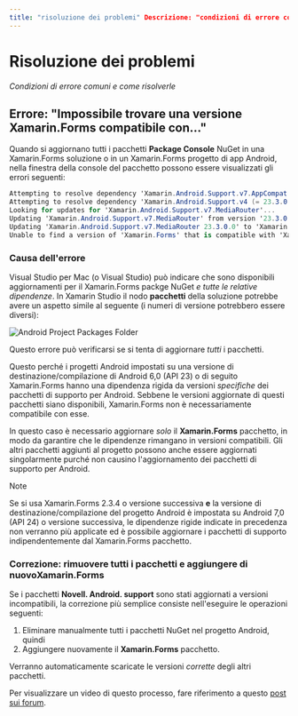 ```yaml
---
title: "risoluzione dei problemi" Descrizione: "condizioni di errore comuni e come risolverle" ms. Topic: risoluzione dei problemi di MS. prod: Novell MS. AssetID: 63291951-7375-4CBF-BCC3-2E4AD157A2C8 ms. Technology: Novell-Forms Author: davidbritch ms. Author: dabritch ms. Date: 04/25/2017 no-loc: [ Xamarin.Forms , Xamarin.Essentials ]
---
```


# <a name="troubleshooting"></a>Risoluzione dei problemi

_Condizioni di errore comuni e come risolverle_

## <a name="error-unable-to-find-a-version-of-xamarinforms-compatible-with"></a>Errore: "Impossibile trovare una versione Xamarin.Forms compatibile con..."

Quando si aggiornano tutti i pacchetti **Package Console** NuGet in una Xamarin.Forms soluzione o in un Xamarin.Forms progetto di app Android, nella finestra della console del pacchetto possono essere visualizzati gli errori seguenti:

```csharp
Attempting to resolve dependency 'Xamarin.Android.Support.v7.AppCompat (= 23.3.0.0)'.
Attempting to resolve dependency 'Xamarin.Android.Support.v4 (= 23.3.0.0)'.
Looking for updates for 'Xamarin.Android.Support.v7.MediaRouter'...
Updating 'Xamarin.Android.Support.v7.MediaRouter' from version '23.3.0.0' to '23.3.1.0' in project 'Todo.Droid'.
Updating 'Xamarin.Android.Support.v7.MediaRouter 23.3.0.0' to 'Xamarin.Android.Support.v7.MediaRouter 23.3.1.0' failed.
Unable to find a version of 'Xamarin.Forms' that is compatible with 'Xamarin.Android.Support.v7.MediaRouter 23.3.0.0'.
```

### <a name="what-causes-this-error"></a>Causa dell'errore

Visual Studio per Mac (o Visual Studio) può indicare che sono disponibili aggiornamenti per il Xamarin.Forms packge NuGet *e tutte le relative dipendenze*. In Xamarin Studio il nodo **pacchetti** della soluzione potrebbe avere un aspetto simile al seguente (i numeri di versione potrebbero essere diversi):

![](images/updates-available.png "Android Project Packages Folder")

Questo errore può verificarsi se si tenta di aggiornare _tutti_ i pacchetti.

Questo perché i progetti Android impostati su una versione di destinazione/compilazione di Android 6,0 (API 23) o di seguito Xamarin.Forms hanno una dipendenza rigida da versioni *specifiche* dei pacchetti di supporto per Android. Sebbene le versioni aggiornate di questi pacchetti siano disponibili, Xamarin.Forms non è necessariamente compatibile con esse.

In questo caso è necessario aggiornare _solo_ il **Xamarin.Forms** pacchetto, in modo da garantire che le dipendenze rimangano in versioni compatibili. Gli altri pacchetti aggiunti al progetto possono anche essere aggiornati singolarmente purché non causino l'aggiornamento dei pacchetti di supporto per Android.

> [!NOTE]
> Se si usa Xamarin.Forms 2.3.4 o versione successiva **e** la versione di destinazione/compilazione del progetto Android è impostata su Android 7,0 (API 24) o versione successiva, le dipendenze rigide indicate in precedenza non verranno più applicate ed è possibile aggiornare i pacchetti di supporto indipendentemente dal Xamarin.Forms pacchetto.

### <a name="fix-remove-all-packages-and-re-add-xamarinforms"></a>Correzione: rimuovere tutti i pacchetti e aggiungere di nuovoXamarin.Forms

Se i pacchetti **Novell. Android. support** sono stati aggiornati a versioni incompatibili, la correzione più semplice consiste nell'eseguire le operazioni seguenti:

1. Eliminare manualmente tutti i pacchetti NuGet nel progetto Android, quindi
2. Aggiungere nuovamente il **Xamarin.Forms** pacchetto.

Verranno automaticamente scaricate le versioni *corrette* degli altri pacchetti.

Per visualizzare un video di questo processo, fare riferimento a questo [post sui forum](https://forums.xamarin.com/discussion/comment/170012/#Comment_170012).
